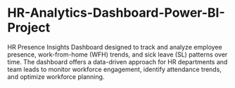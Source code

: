 # HR-Analytics-Dashboard-Power-BI-Project
HR Presence Insights Dashboard designed to track and analyze employee presence, work-from-home (WFH) trends, and sick leave (SL) patterns over time. The dashboard offers a data-driven approach for HR departments and team leads to monitor workforce engagement, identify attendance trends, and optimize workforce planning.
